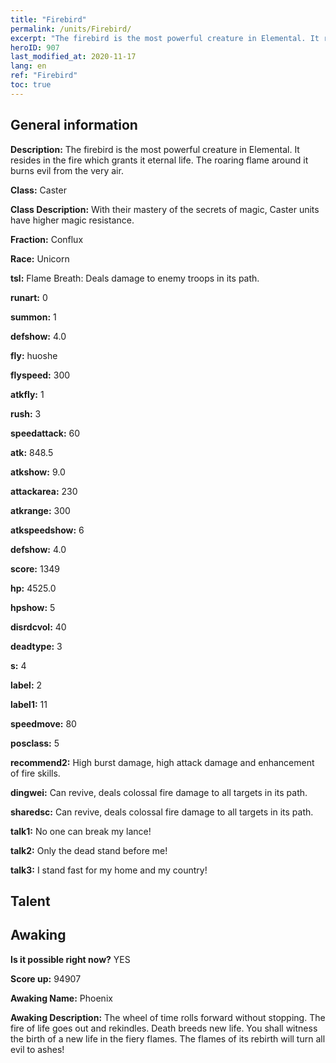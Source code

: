 ```yaml
---
title: "Firebird"
permalink: /units/Firebird/
excerpt: "The firebird is the most powerful creature in Elemental. It resides in the fire which grants it eternal life. The roaring flame around it burns evil from the very air."
heroID: 907
last_modified_at: 2020-11-17
lang: en
ref: "Firebird"
toc: true
---
```

## General information
 **Description:** The firebird is the most powerful creature in Elemental. It resides in the fire which grants it eternal life. The roaring flame around it burns evil from the very air.

 **Class:** Caster

 **Class Description:** With their mastery of the secrets of magic, Caster units have higher magic resistance.

 **Fraction:** Conflux

 **Race:** Unicorn

 **tsl:** Flame Breath: Deals damage to enemy troops in its path.

 **runart:** 0

 **summon:** 1

 **defshow:** 4.0

 **fly:** huoshe

 **flyspeed:** 300

 **atkfly:** 1

 **rush:** 3

 **speedattack:** 60

 **atk:** 848.5

 **atkshow:** 9.0

 **attackarea:** 230

 **atkrange:** 300

 **atkspeedshow:** 6

 **defshow:** 4.0

 **score:** 1349

 **hp:** 4525.0

 **hpshow:** 5

 **disrdcvol:** 40

 **deadtype:** 3

 **s:** 4

 **label:** 2

 **label1:** 11

 **speedmove:** 80

 **posclass:** 5

 **recommend2:** High burst damage, high attack damage and enhancement of fire skills.

 **dingwei:** Can revive, deals colossal fire damage to all targets in its path.

 **sharedsc:** Can revive, deals colossal fire damage to all targets in its path.

 **talk1:** No one can break my lance!

 **talk2:** Only the dead stand before me!

 **talk3:** I stand fast for my home and my country!

## Talent
## Awaking
 **Is it possible right now?** YES

 **Score up:** 94907

 **Awaking Name:** Phoenix

 **Awaking Description:** The wheel of time rolls forward without stopping. The fire of life goes out and rekindles. Death breeds new life. You shall witness the birth of a new life in the fiery flames. The flames of its rebirth will turn all evil to ashes!

